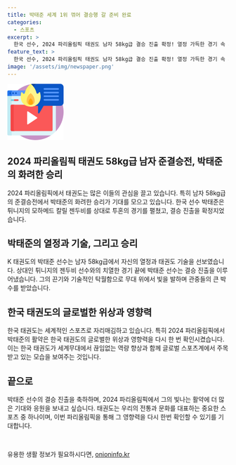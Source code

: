 ```yaml
---
title: 박태준 세계 1위 꺾어 결승행 갈 준비 완료
categories:
  - 스포츠
excerpt: >
  한국 선수, 2024 파리올림픽 태권도 남자 58kg급 결승 진출 확정! 열정 가득한 경기 속 환호
feature_text: >
  한국 선수, 2024 파리올림픽 태권도 남자 58kg급 결승 진출 확정! 열정 가득한 경기 속 환호
image: '/assets/img/newspaper.png'
---
```


<p><img src="/assets/img/news.png" alt="rentncar 속보" /></p>

<h2>2024 파리올림픽 태권도 58kg급 남자 준결승전, 박태준의 화려한 승리</h2>

<p data-ke-size="size16">2024 파리올림픽에서 태권도는 많은 이들의 관심을 끌고 있습니다. 특히 남자 58kg급의 준결승전에서 박태준의 화려한 승리가 기대를 모으고 있습니다. 한국 선수 박태준은 튀니지의 모하메드 칼릴 젠두비를 상대로 투혼의 경기를 펼쳤고, 결승 진출을 확정지었습니다.</p>

<h2>박태준의 열정과 기술, 그리고 승리</h2>

<p>K 태권도의 박태준 선수는 남자 58kg급에서 자신의 열정과 태권도 기술을 선보였습니다. 상대인 튀니지의 젠두비 선수와의 치열한 경기 끝에 박태준 선수는 결승 진출을 이루어냈습니다. 그의 끈기와 기술적인 탁월함으로 무대 위에서 빛을 발하며 관중들의 큰 박수를 받았습니다.</p>

<h2>한국 태권도의 글로벌한 위상과 영향력</h2>

<p>한국 태권도는 세계적인 스포츠로 자리매김하고 있습니다. 특히 2024 파리올림픽에서 박태준의 활약은 한국 태권도의 글로벌한 위상과 영향력을 다시 한 번 확인시켰습니다. 이는 한국 태권도가 세계무대에서 끊임없는 역량 향상과 함께 글로벌 스포츠계에서 주목받고 있는 모습을 보여주는 것입니다.</p>

<h2>끝으로</h2>

<p>박태준 선수의 결승 진출을 축하하며, 2024 파리올림픽에서 그의 빛나는 활약에 더 많은 기대와 응원을 보내고 싶습니다. 태권도는 우리의 전통과 문화를 대표하는 중요한 스포츠 중 하나이며, 이번 파리올림픽을 통해 그 영향력을 다시 한번 확인할 수 있기를 기대합니다.</p>

<p data-ke-size="size16">&nbsp;</p>
유용한 생활 정보가 필요하시다면, <a href="https://onioninfo.kr" rel="dofollow">onioninfo.kr</a>


